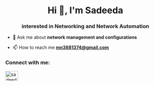 <h1 align="center">Hi 👋, I'm Sadeeda</h1>
<h3 align="center">interested in Networking and Network Automation</h3>

- 💬 Ask me about **network management and configurations**

- 📫 How to reach me **mn3881374@gmail.com**

<h3 align="left">Connect with me:</h3>
<p align="left">
<a href="https://linkedin.com/in/sadeeda" target="blank"><img align="center" src="https://raw.githubusercontent.com/rahuldkjain/github-profile-readme-generator/master/src/images/icons/Social/linked-in-alt.svg" alt="sadeeda" height="30" width="40" /></a>
</p>

